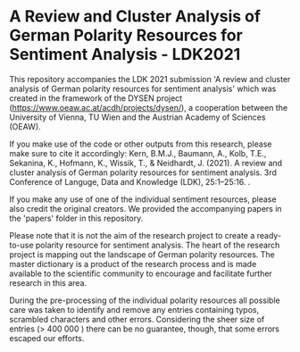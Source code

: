 #  A Review and Cluster Analysis of German Polarity Resources for Sentiment Analysis - LDK2021

This repository accompanies the LDK 2021 submission 'A review and cluster analysis of German polarity resources for sentiment analysis' which was created in the framework of the DYSEN project (https://www.oeaw.ac.at/acdh/projects/dysen/), a cooperation between the University of Vienna, TU Wien and the Austrian Academy of Sciences (OEAW).

If you make use of the code or other outputs from this research, please make sure to cite it accordingly: Kern, B.M.J., Baumann, A., Kolb, T.E., Sekanina, K., Hofmann, K., Wissik, T., & Neidhardt, J. (2021). A review and cluster analysis of German polarity resources for sentiment analysis. 3rd Conference of Languge, Data and Knowledge (LDK), 25:1–25:16.
.

If you make any use of one of the individual sentiment resources, please also credit the original creators. We provided the accompanying papers in the 'papers' folder in this repository.

Please note that it is not the aim of the research project to create a ready-to-use polarity resource for sentiment analysis. The heart of the research project is mapping out the landscape of German polarity resources. The  master dictionary is a product of the research process and is made available to the scientific community to encourage and facilitate further research in this area. 

During the pre-processing of the individual polarity resources all possible care was taken to identify and remove any entries containing typos, scrambled characters and other errors. Considering the sheer size of entries (> 400 000 ) there can be no guarantee, though, that some errors escaped our efforts. 


